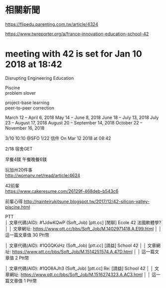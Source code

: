 # 相關新聞
https://flipedu.parenting.com.tw/article/4324  

https://www.twreporter.org/a/france-innovation-education-school-42  
  

# meeting with 42 is set for Jan 10 2018 at 18:42
Disrupting Engineering Education  

Piscine  
problem slover

project-base learning  
peer-to-peer correction  
  

 March 12 – April 6, 2018
 May 14 – June 8, 2018
 June 18 – July 13, 2018
 July 23 – August 17, 2018
 August 20 – September 14, 2018
 October 22 – November 16, 2018

3/10 10:10 @SFO
1/22 信件 On Mar 12 2018 at 08:42  

2/18 宿舍GET

早餐4鎂
午餐晚餐6鎂

玩加州20件事  
http://womany.net/read/article/4624  
  
42前輩  
https://www.cakeresume.com/26129f-468deb-b543c6  

前輩心得
http://nainteirukitsune.blogspot.tw/2017/12/42-silicon-valley-piscine.html

PTT  
│ 文章代碼(AID): #1JdwKQwP (Soft_Job) [ptt.cc] [閒聊] Ecole 42 法國軟體學? │
│ 文章網址: https://www.ptt.cc/bbs/Soft_Job/M.1402971418.A.E99.html        │
│ 這一篇文章值 30 Ptt幣

│ 文章代碼(AID): #1QGQKsHz (Soft_Job) [ptt.cc] [請益] School 42            │
│ 文章網址: https://www.ptt.cc/bbs/Soft_Job/M.1514251574.A.47D.html        │
│ 這一篇文章值 2 Ptt幣
  
│ 文章代碼(AID): #1QO8AJh3 (Soft_Job) [ptt.cc] Re: [請益] School 42        │
│ 文章網址: https://www.ptt.cc/bbs/Soft_Job/M.1516274323.A.AC3.html        │
│ 這一篇文章值 1 Ptt幣   